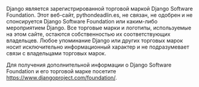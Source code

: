 <p>Django является зарегистрированной торговой маркой Django Software Foundation. Этот веб-сайт, pythondeadlin.es, не связан, не одобрен и не спонсируется Django Software Foundation или каким-либо мероприятием Django. Все торговые марки и логотипы, используемые на этом сайте, остаются собственностью их соответствующих владельцев. Любое упоминание Django или других торговых марок носит исключительно информационный характер и не подразумевает связи с владельцами торговых марок.</p>
<p>Для получения дополнительной информации о Django Software Foundation и его торговой марке посетите <a href="https://www.djangoproject.com/foundation/">https://www.djangoproject.com/foundation/</a>.</p>
